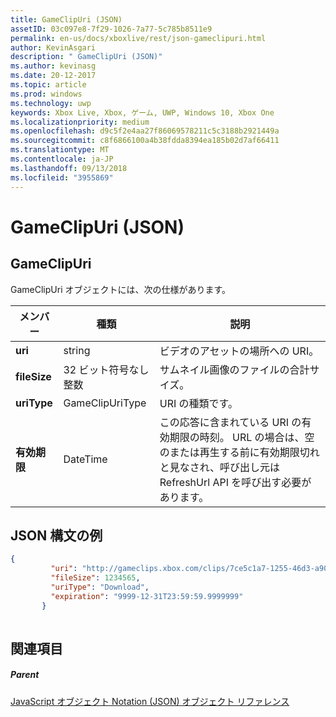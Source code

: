 ```yaml
---
title: GameClipUri (JSON)
assetID: 03c097e8-7f29-1026-7a77-5c785b8511e9
permalink: en-us/docs/xboxlive/rest/json-gameclipuri.html
author: KevinAsgari
description: " GameClipUri (JSON)"
ms.author: kevinasg
ms.date: 20-12-2017
ms.topic: article
ms.prod: windows
ms.technology: uwp
keywords: Xbox Live, Xbox, ゲーム, UWP, Windows 10, Xbox One
ms.localizationpriority: medium
ms.openlocfilehash: d9c5f2e4aa27f86069578211c5c3188b2921449a
ms.sourcegitcommit: c8f6866100a4b38fdda8394ea185b02d7af66411
ms.translationtype: MT
ms.contentlocale: ja-JP
ms.lasthandoff: 09/13/2018
ms.locfileid: "3955869"
---
```

# <a name="gameclipuri-json"></a>GameClipUri (JSON)
 
<a id="ID4EO"></a>

 
## <a name="gameclipuri"></a>GameClipUri
 
GameClipUri オブジェクトには、次の仕様があります。
 
| メンバー| 種類| 説明| 
| --- | --- | --- | 
| <b>uri</b>| string| ビデオのアセットの場所への URI。| 
| <b>fileSize</b>| 32 ビット符号なし整数| サムネイル画像のファイルの合計サイズ。| 
| <b>uriType</b>| GameClipUriType| URI の種類です。| 
| <b>有効期限</b>| DateTime| この応答に含まれている URI の有効期限の時刻。 URL の場合は、空のまたは再生する前に有効期限切れと見なされ、呼び出し元は RefreshUrl API を呼び出す必要があります。| 
  
<a id="ID4EMC"></a>

 
## <a name="sample-json-syntax"></a>JSON 構文の例
 

```json
{
         "uri": "http://gameclips.xbox.com/clips/7ce5c1a7-1255-46d3-a90e-34a0e2dfab06/clip.mp4",
         "fileSize": 1234565,
         "uriType": "Download",
         "expiration": "9999-12-31T23:59:59.9999999"
       }
    
```

  
<a id="ID4EVC"></a>

 
## <a name="see-also"></a>関連項目
 
<a id="ID4EXC"></a>

 
##### <a name="parent"></a>Parent 

[JavaScript オブジェクト Notation (JSON) オブジェクト リファレンス](atoc-xboxlivews-reference-json.md)

   